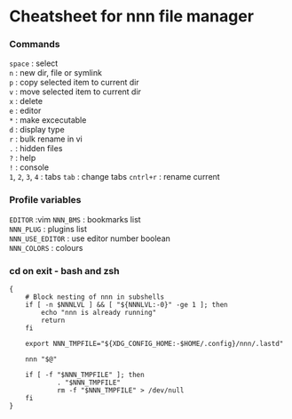 # Cheatsheet for nnn file manager

### Commands

`space` : select\
`n` : new dir, file or symlink\
`p` : copy selected item to current dir\
`v` : move selected item to current dir\
`x` : delete\
`e` : editor\
`*` : make excecutable\
`d` : display type\
`r` : bulk rename in vi\
`.` : hidden files\
`?` : help\
`!` : console\
`1`, `2`, `3`, `4` : tabs
`tab` : change tabs
`cntrl+r` : rename current

### Profile variables

`EDITOR` :vim
`NNN_BMS` : bookmarks list\
`NNN_PLUG` : plugins list\
`NNN_USE_EDITOR` : use editor number boolean\
`NNN_COLORS` : colours

### cd on exit - bash and zsh

```n ()
{
    # Block nesting of nnn in subshells
    if [ -n $NNNLVL ] && [ "${NNNLVL:-0}" -ge 1 ]; then
        echo "nnn is already running"
        return
    fi

    export NNN_TMPFILE="${XDG_CONFIG_HOME:-$HOME/.config}/nnn/.lastd"

    nnn "$@"

    if [ -f "$NNN_TMPFILE" ]; then
            . "$NNN_TMPFILE"
            rm -f "$NNN_TMPFILE" > /dev/null
    fi
}
